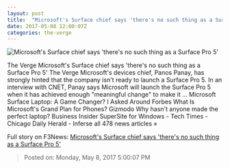 ```yaml
---
layout: post
title:  "Microsoft's Surface chief says 'there's no such thing as a Surface Pro 5'"
date: 2017-05-08 12:00:07Z
categories: the-verge
---
```


![Microsoft's Surface chief says 'there's no such thing as a Surface Pro 5'](https://cdn0.vox-cdn.com/thumbor/4J_10VtD2LkHP4JP8hvxzXVBQ-Y=/0x70:1320x813/1600x900/cdn0.vox-cdn.com/uploads/chorus_image/image/54668033/panospanay.0.0.jpg)

The Verge Microsoft's Surface chief says 'there's no such thing as a Surface Pro 5' The Verge Microsoft's devices chief, Panos Panay, has strongly hinted that the company isn't ready to launch a Surface Pro 5. In an interview with CNET, Panay says Microsoft will launch the Surface Pro 5 when it has achieved enough "meaningful change" to make it ... Microsoft Surface Laptop: A Game Changer? I Asked Around Forbes What Is Microsoft's Grand Plan for Phones? Gizmodo Why hasn't anyone made the perfect laptop? Business Insider SuperSite for Windows - Tech Times - Chicago Daily Herald - Inferse all 478 news articles »


Full story on F3News: [Microsoft's Surface chief says 'there's no such thing as a Surface Pro 5'](http://www.f3nws.com/n/JKRPHB)

> Posted on: Monday, May 8, 2017 5:00:07 PM
